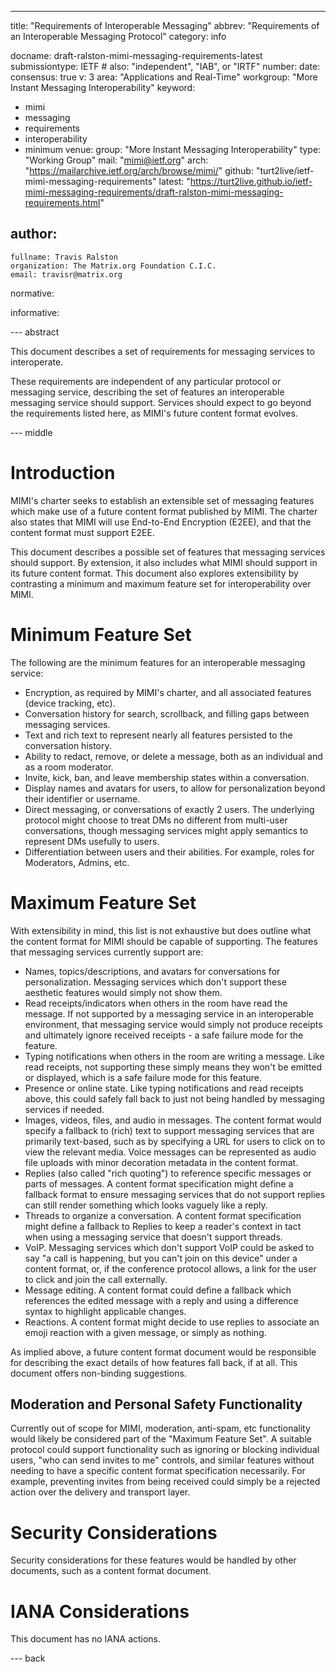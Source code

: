 ---
title: "Requirements of Interoperable Messaging"
abbrev: "Requirements of an Interoperable Messaging Protocol"
category: info

docname: draft-ralston-mimi-messaging-requirements-latest
submissiontype: IETF  # also: "independent", "IAB", or "IRTF"
number:
date:
consensus: true
v: 3
area: "Applications and Real-Time"
workgroup: "More Instant Messaging Interoperability"
keyword:
 - mimi
 - messaging
 - requirements
 - interoperability
 - minimum
venue:
  group: "More Instant Messaging Interoperability"
  type: "Working Group"
  mail: "mimi@ietf.org"
  arch: "https://mailarchive.ietf.org/arch/browse/mimi/"
  github: "turt2live/ietf-mimi-messaging-requirements"
  latest: "https://turt2live.github.io/ietf-mimi-messaging-requirements/draft-ralston-mimi-messaging-requirements.html"

author:
 -
    fullname: Travis Ralston
    organization: The Matrix.org Foundation C.I.C.
    email: travisr@matrix.org

normative:

informative:


--- abstract

This document describes a set of requirements for messaging services to interoperate.

These requirements are independent of any particular protocol or messaging service,
describing the set of features an interoperable messaging service should support.
Services should expect to go beyond the requirements listed here, as MIMI's future
content format evolves.

--- middle

# Introduction

MIMI's charter seeks to establish an extensible set of messaging features which make
use of a future content format published by MIMI. The charter also states that MIMI will
use End-to-End Encryption (E2EE), and that the content format must support E2EE.

This document describes a possible set of features that messaging services should support.
By extension, it also includes what MIMI should support in its future content format.
This document also explores extensibility by contrasting a minimum and maximum feature
set for interoperability over MIMI.

# Minimum Feature Set

The following are the minimum features for an interoperable messaging service:

* Encryption, as required by MIMI's charter, and all associated features (device tracking, etc).
* Conversation history for search, scrollback, and filling gaps between messaging services.
* Text and rich text to represent nearly all features persisted to the conversation history.
* Ability to redact, remove, or delete a message, both as an individual and as a room moderator.
* Invite, kick, ban, and leave membership states within a conversation.
* Display names and avatars for users, to allow for personalization beyond their identifier or
  username.
* Direct messaging, or conversations of exactly 2 users. The underlying protocol might choose
  to treat DMs no different from multi-user conversations, though messaging services might
  apply semantics to represent DMs usefully to users.
* Differentiation between users and their abilities. For example, roles for Moderators, Admins,
  etc.

# Maximum Feature Set

With extensibility in mind, this list is not exhaustive but does outline what the content
format for MIMI should be capable of supporting. The features that messaging services currently
support are:

* Names, topics/descriptions, and avatars for conversations for personalization. Messaging
  services which don't support these aesthetic features would simply not show them.
* Read receipts/indicators when others in the room have read the message. If not supported by
  a messaging service in an interoperable environment, that messaging service would simply not
  produce receipts and ultimately ignore received receipts - a safe failure mode for the feature.
* Typing notifications when others in the room are writing a message. Like read receipts, not
  supporting these simply means they won't be emitted or displayed, which is a safe failure mode
  for this feature.
* Presence or online state. Like typing notifications and read receipts above, this could safely
  fall back to just not being handled by messaging services if needed.
* Images, videos, files, and audio in messages. The content format would specify a fallback to
  (rich) text to support messaging services that are primarily text-based, such as by specifying
  a URL for users to click on to view the relevant media. Voice messages can be represented as
  audio file uploads with minor decoration metadata in the content format.
* Replies (also called "rich quoting") to reference specific messages or parts of messages. A
  content format specification might define a fallback format to ensure messaging services that
  do not support replies can still render something which looks vaguely like a reply.
* Threads to organize a conversation. A content format specification might define a fallback
  to Replies to keep a reader's context in tact when using a messaging service that doesn't
  support threads.
* VoIP. Messaging services which don't support VoIP could be asked to say "a call is happening,
  but you can't join on this device" under a content format, or, if the conference protocol
  allows, a link for the user to click and join the call externally.
* Message editing. A content format could define a fallback which references the edited message
  with a reply and using a difference syntax to highlight applicable changes.
* Reactions. A content format might decide to use replies to associate an emoji reaction with
  a given message, or simply as nothing.

As implied above, a future content format document would be responsible for describing the exact
details of how features fall back, if at all. This document offers non-binding suggestions.

## Moderation and Personal Safety Functionality

Currently out of scope for MIMI, moderation, anti-spam, etc functionality would likely be considered
part of the "Maximum Feature Set". A suitable protocol could support functionality such as ignoring
or blocking individual users, "who can send invites to me" controls, and similar features without
needing to have a specific content format specification necessarily. For example, preventing invites
from being received could simply be a rejected action over the delivery and transport layer.

# Security Considerations

Security considerations for these features would be handled by other documents, such as a content
format document.

# IANA Considerations

This document has no IANA actions.


--- back
